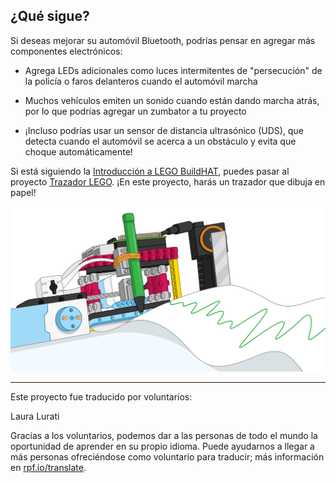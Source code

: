 ## ¿Qué sigue?

Si deseas mejorar su automóvil Bluetooth, podrías pensar en agregar más componentes electrónicos:

+ Agrega LEDs adicionales como luces intermitentes de "persecución" de la policía o faros delanteros cuando el automóvil marcha

+ Muchos vehículos emiten un sonido cuando están dando marcha atrás, por lo que podrías agregar un zumbator a tu proyecto

+ ¡Incluso podrías usar un sensor de distancia ultrasónico (UDS), que detecta cuando el automóvil se acerca a un obstáculo y evita que choque automáticamente!

Si está siguiendo la [Introducción a LEGO BuildHAT](https://projects.raspberrypi.org/es-ES/pathways/lego-intro), puedes pasar al proyecto [Trazador LEGO](https://projects.raspberrypi.org/es-ES/projects/lego-plotter). ¡En este proyecto, harás un trazador que dibuja en papel!

![Trazador Lego](images/plotterbanner.png)

***
Este proyecto fue traducido por voluntarios:

Laura Lurati

Gracias a los voluntarios, podemos dar a las personas de todo el mundo la oportunidad de aprender en su propio idioma. Puede ayudarnos a llegar a más personas ofreciéndose como voluntario para traducir; más información en [rpf.io/translate](https://rpf.io/translate).
